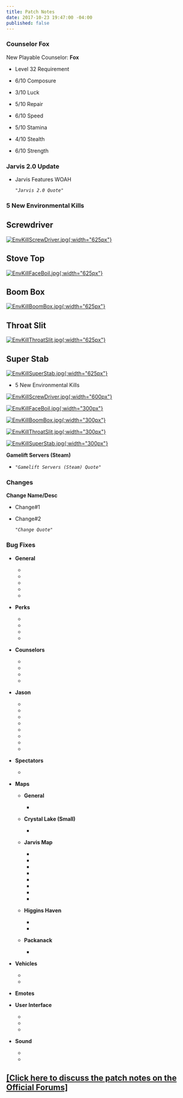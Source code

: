 ```yaml
---
title: Patch Notes
date: 2017-10-23 19:47:00 -04:00
published: false
---
```


### **Counselor Fox**

New Playable Counselor: **Fox**

* Level 32 Requirement

* 6/10 Composure

* 3/10 Luck

* 5/10 Repair

* 6/10 Speed

* 5/10 Stamina

* 4/10 Stealth

* 6/10 Strength




### **Jarvis 2.0 Update**

* Jarvis Features WOAH

  *`"Jarvis 2.0 Quote"`*

### **5 New Environmental Kills**

## **Screwdriver**


[![EnvKillScrewDriver.jpg](/uploads/EnvKillScrewDriver.jpg){:width="625px"}](http://f13game.com/uploads/EnvKillScrewDriver.jpg)

## **Stove Top**

[![EnvKillFaceBoil.jpg](/uploads/EnvKillFaceBoil.jpg){:width="625px"}](http://f13game.com/uploads/EnvKillFaceBoil.jpg)

## **Boom Box**

[![EnvKillBoomBox.jpg](/uploads/EnvKillBoomBox.jpg){:width="625px"}](http://f13game.com/uploads/EnvKillBoomBox.jpg)

## **Throat Slit**

[![EnvKillThroatSlit.jpg](/uploads/EnvKillThroatSlit.jpg){:width="625px"}](http://f13game.com/uploads/EnvKillThroatSlit.jpg)

## **Super Stab**

[![EnvKillSuperStab.jpg](/uploads/EnvKillSuperStab.jpg){:width="625px"}](http://f13game.com/uploads/EnvKillSuperStab.jpg)

* 5 New Environmental Kills

[![EnvKillScrewDriver.jpg](/uploads/EnvKillScrewDriver.jpg){:width="600px"}](http://f13game.com/uploads/EnvKillScrewDriver.jpg)

[![EnvKillFaceBoil.jpg](/uploads/EnvKillFaceBoil.jpg){:width="300px"}](http://f13game.com/uploads/EnvKillFaceBoil.jpg)

[![EnvKillBoomBox.jpg](/uploads/EnvKillBoomBox.jpg){:width="300px"}](http://f13game.com/uploads/EnvKillBoomBox.jpg)

[![EnvKillThroatSlit.jpg](/uploads/EnvKillThroatSlit.jpg){:width="300px"}](http://f13game.com/uploads/EnvKillThroatSlit.jpg)

[![EnvKillSuperStab.jpg](/uploads/EnvKillSuperStab.jpg){:width="300px"}](http://f13game.com/uploads/EnvKillSuperStab.jpg)

**Gamelift Servers (Steam)**

* *`"Gamelift Servers (Steam) Quote"`*

### **Changes**

**Change Name/Desc**

* Change#1

* Change#2

  *`"Change Quote"`*

### **Bug Fixes**

* **General**

  * 

  * 

  * 

  * 

  * 

* **Perks**

  * 

  * 

  * 

  * 

* **Counselors**

  * 

  * 

  * 

  * 

* **Jason**

  * 

  * 

  * 

  * 

  * 

  * 

  * 

  * 

* **Spectators**

  * 

* **Maps**

  * **General**

    * 

  * **Crystal Lake (Small)**

    * 

  * **Jarvis Map**

    * 

    * 

    * 

    * 

    * 

    * 

    * 

    * 

  * **Higgins Haven**

    * 

    * 

  * **Packanack**

    * 

* **Vehicles**

  * 

  * 

* **Emotes**

* **User Interface**

  * 

  * 

  * 

* **Sound**

  * 

  * 

## [\[Click here to discuss the patch notes on the Official Forums\]](Link)